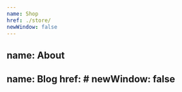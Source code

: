 ```yaml
---
name: Shop
href: ./store/
newWindow: false
---
```

name: About
---
name: Blog
href: #
newWindow: false
---
